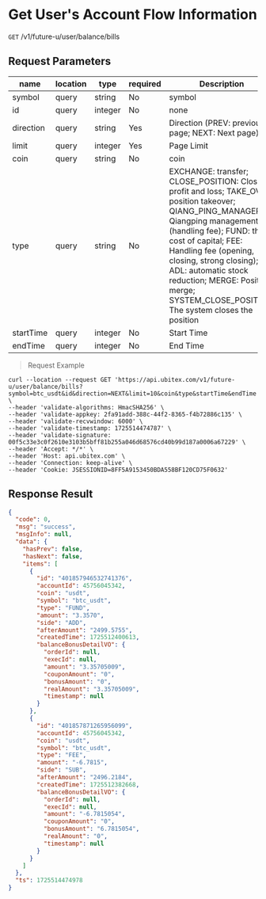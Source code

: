 # Get User's Account Flow Information

`GET` /v1/future-u/user/balance/bills

## Request Parameters

| name        | location    | type      | required | Description                                                                                                                                                       |
|-----------|-------|---------|----|----------------------------------------------------------------------------------------------------------------------------------------------------------|
| symbol    | query | string  | No  | symbol                                                                                                                                                      |
| id        | query | integer | No  | none                                                                                                                                                     |
| direction | query | string  | Yes  | Direction (PREV: previous page; NEXT: Next page)                                                                                                                                    |
| limit     | query | integer | Yes  | Page Limit                                                                                                                                                       |
| coin      | query | string  | No  | coin                                                                                                                                                       |
| type      | query | string  | No  | EXCHANGE: transfer; CLOSE_POSITION: Close profit and loss; TAKE_OVER: position takeover; QIANG_PING_MANAGER: Qiangping management fee (handling fee); FUND: the cost of capital; FEE: Handling fee (opening, closing, strong closing); ADL: automatic stock reduction; MERGE: Position merge; SYSTEM_CLOSE_POSITION: The system closes the position |
| startTime | query | integer | No  | Start Time                                                                                                                                                     |
| endTime   | query | integer | No  | End Time                                                                                                                                                     |

> Request Example

```shell
curl --location --request GET 'https://api.ubitex.com/v1/future-u/user/balance/bills?symbol=btc_usdt&id&direction=NEXT&limit=10&coin&type&startTime&endTime' \
--header 'validate-algorithms: HmacSHA256' \
--header 'validate-appkey: 2fa91add-388c-44f2-8365-f4b72886c135' \
--header 'validate-recvwindow: 6000' \
--header 'validate-timestamp: 1725514474787' \
--header 'validate-signature: 00f5c33e3c0f2610e3103b5bff81b255a046d68576cd40b99d187a0006a67229' \
--header 'Accept: */*' \
--header 'Host: api.ubitex.com' \
--header 'Connection: keep-alive' \
--header 'Cookie: JSESSIONID=8FF5A9153450BDA558BF120CD75F0632'
```

## Response Result

```json
{
  "code": 0,
  "msg": "success",
  "msgInfo": null,
  "data": {
    "hasPrev": false,
    "hasNext": false,
    "items": [
      {
        "id": "401857946532741376",
        "accountId": 45756045342,
        "coin": "usdt",
        "symbol": "btc_usdt",
        "type": "FUND",
        "amount": "3.3570",
        "side": "ADD",
        "afterAmount": "2499.5755",
        "createdTime": 1725512400613,
        "balanceBonusDetailVO": {
          "orderId": null,
          "execId": null,
          "amount": "3.35705009",
          "couponAmount": "0",
          "bonusAmount": "0",
          "realAmount": "3.35705009",
          "timestamp": null
        }
      },
      {
        "id": "401857871265956099",
        "accountId": 45756045342,
        "coin": "usdt",
        "symbol": "btc_usdt",
        "type": "FEE",
        "amount": "-6.7815",
        "side": "SUB",
        "afterAmount": "2496.2184",
        "createdTime": 1725512382668,
        "balanceBonusDetailVO": {
          "orderId": null,
          "execId": null,
          "amount": "-6.7815054",
          "couponAmount": "0",
          "bonusAmount": "6.7815054",
          "realAmount": "0",
          "timestamp": null
        }
      }
    ]
  },
  "ts": 1725514474978
}
```

